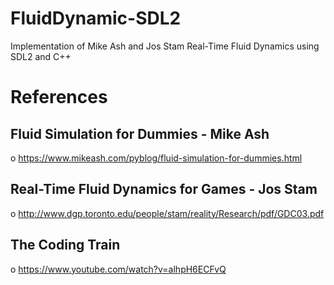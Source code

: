 # FluidDynamic-SDL2
Implementation of Mike Ash and Jos Stam Real-Time Fluid Dynamics using SDL2 and C++


# References   
## Fluid Simulation for Dummies - Mike Ash   
o https://www.mikeash.com/pyblog/fluid-simulation-for-dummies.html
## Real-Time Fluid Dynamics for Games - Jos Stam
o http://www.dgp.toronto.edu/people/stam/reality/Research/pdf/GDC03.pdf

## The Coding Train
o https://www.youtube.com/watch?v=alhpH6ECFvQ
